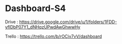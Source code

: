 # Dashboard-S4

Drive : 
https://drive.google.com/drive/u/1/folders/1FDD-yflDbP07Y1_dNHqzUPwdAwGhwwHy

Trello :
https://trello.com/b/rOCiv7vV/dashboard
